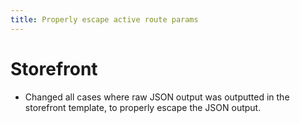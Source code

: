 ```yaml
---
title: Properly escape active route params
---
```

# Storefront
- Changed all cases where raw JSON output was outputted in the storefront template, to properly escape the JSON output.

